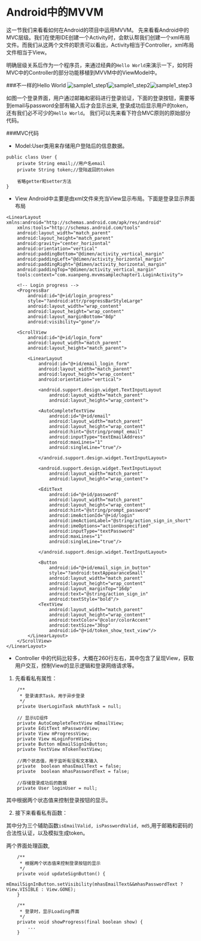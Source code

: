 # Android中的MVVM

这一节我们来看看如何在Android的项目中运用MVVM。
先来看看Android中的MVC层级。我们在使用IDE创建一个Activity时，会默认帮我们创建一个xml布局文件。而我们从这两个文件的职责可以看出，Activity相当于Controller，xml布局文件相当于View。


明确层级关系后作为一个程序员，来通过经典的```Hello World```来演示一下，如何将MVC中的Controller的部分功能移植到MVVM中的ViewModel中。

###不一样的Hello World
![sample1_step1](../res/chapter1/1-4.png)![sample1_step2](../res/chapter1/1-5.png)![sample1_step3](../res/chapter1/1-6.png)


如图一个登录界面，用户通过邮箱和密码进行登录验证，下面的登录按钮，需要等到email与password全部有输入后才会显示出来, 登录成功后显示用户的token，还有我们必不可少的```Hello World```。
我们可以先来看下符合MVC原则的原始部分代码。

###MVC代码
* Model:User类用来存储用户登陆后的信息数据。
```
public class User {
    private String email;//用户名email
    private String token;//登陆返回的token
    
    省略getter和setter方法
}
```
* View Android中主要是由xml文件来充当View显示布局。下面是登录显示界面布局

```
<LinearLayout xmlns:android="http://schemas.android.com/apk/res/android"
    xmlns:tools="http://schemas.android.com/tools"
    android:layout_width="match_parent"
    android:layout_height="match_parent"
    android:gravity="center_horizontal"
    android:orientation="vertical"
    android:paddingBottom="@dimen/activity_vertical_margin"
    android:paddingLeft="@dimen/activity_horizontal_margin"
    android:paddingRight="@dimen/activity_horizontal_margin"
    android:paddingTop="@dimen/activity_vertical_margin"
    tools:context="com.xuanpeng.mvvmsamplechapter1.LoginActivity">

    <!-- Login progress -->
    <ProgressBar
        android:id="@+id/login_progress"
        style="?android:attr/progressBarStyleLarge"
        android:layout_width="wrap_content"
        android:layout_height="wrap_content"
        android:layout_marginBottom="8dp"
        android:visibility="gone"/>

    <ScrollView
        android:id="@+id/login_form"
        android:layout_width="match_parent"
        android:layout_height="match_parent">

        <LinearLayout
            android:id="@+id/email_login_form"
            android:layout_width="match_parent"
            android:layout_height="wrap_content"
            android:orientation="vertical">

            <android.support.design.widget.TextInputLayout
                android:layout_width="match_parent"
                android:layout_height="wrap_content">

            <AutoCompleteTextView
                android:id="@+id/email"
                android:layout_width="match_parent"
                android:layout_height="wrap_content"
                android:hint="@string/prompt_email"
                android:inputType="textEmailAddress"
                android:maxLines="1"
                android:singleLine="true"/>

            </android.support.design.widget.TextInputLayout>

            <android.support.design.widget.TextInputLayout
                android:layout_width="match_parent"
                android:layout_height="wrap_content">

            <EditText
                android:id="@+id/password"
                android:layout_width="match_parent"
                android:layout_height="wrap_content"
                android:hint="@string/prompt_password"
                android:imeActionId="@+id/login"
                android:imeActionLabel="@string/action_sign_in_short"
                android:imeOptions="actionUnspecified"
                android:inputType="textPassword"
                android:maxLines="1"
                android:singleLine="true"/>

            </android.support.design.widget.TextInputLayout>

            <Button
                android:id="@+id/email_sign_in_button"
                style="?android:textAppearanceSmall"
                android:layout_width="match_parent"
                android:layout_height="wrap_content"
                android:layout_marginTop="16dp"
                android:text="@string/action_sign_in"
                android:textStyle="bold"/>
            <TextView
                android:layout_width="match_parent"
                android:layout_height="wrap_content"
                android:textColor="@color/colorAccent"
                android:textSize="30sp"
                android:id="@+id/token_show_text_view"/>
        </LinearLayout>
    </ScrollView>
</LinearLayout>
```
* Controller 中的代码比较多，大概在260行左右，其中包含了呈现View，获取用户交互，控制View的显示逻辑和登录网络请求等。


1. 先看看私有属性：
```
    /**
     * 登录请求Task，用于异步登录
     */
    private UserLoginTask mAuthTask = null;

    // 显示UI组件
    private AutoCompleteTextView mEmailView;
    private EditText mPasswordView;
    private View mProgressView;
    private View mLoginFormView;
    private Button mEmailSignInButton;
    private TextView mTokenTextView;

    //两个状态值，用于监听有没有文本输入
    private  boolean mhasEmailText = false;
    private  boolean mhasPasswordText = false;

    //存储登录成功后的数据
    private User loginUser = null;
```
其中根据两个状态值来控制登录按钮的显示。

2. 接下来看看私有函数：
 
其中分为三个辅助函数```isEmailValid, isPasswordValid, md5```,用于邮箱和密码的合法性认证，以及模拟生成token。

两个界面处理函数,
```
    /**
     * 根据两个状态值来控制登录按钮的显示
     */
    private void updateSignButton() {
        mEmailSignInButton.setVisibility(mhasEmailText&&mhasPasswordText ? View.VISIBLE : View.GONE);
    }
```
```    
    /**
     * 登录时，显示Loading界面
     */
    private void showProgress(final boolean show) {
        ...
    }
```
